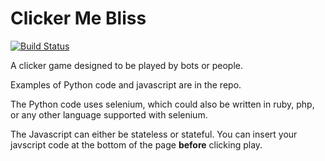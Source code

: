 Clicker Me Bliss
================
[![Build Status](https://travis-ci.org/SEOVictory/clicker-me-bliss.png?branch=master)](https://travis-ci.org/SEOVictory/clicker-me-bliss)

A clicker game designed to be played by bots or people.

Examples of Python code and javascript are in the repo.

The Python code uses selenium, which could also be written in ruby, php,
or any other language supported with selenium.

The Javascript can either be stateless or stateful. You can insert
your javscript code at the bottom of the page **before** clicking
play.